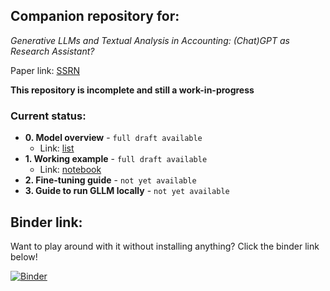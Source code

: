 ## Companion repository for:

*Generative LLMs and Textual Analysis in Accounting: (Chat)GPT as Research Assistant?*

Paper link: [SSRN](https://papers.ssrn.com/sol3/papers.cfm?abstract_id=4429658)

**This repository is incomplete and still a work-in-progress**   

### Current status:

- **0. Model overview** - `full draft available`   
    - Link: [list](https://github.com/TiesdeKok/gllm_companion/blob/main/model_overview.md)
- **1. Working example** - `full draft available`   
    - Link: [notebook](https://github.com/TiesdeKok/gllm_companion/blob/main/1_working_example.ipynb)
- **2. Fine-tuning guide** - `not yet available`   
- **3. Guide to run GLLM locally** - `not yet available`

## Binder link:

Want to play around with it without installing anything? Click the binder link below!

[![Binder](https://mybinder.org/badge_logo.svg)](https://mybinder.org/v2/gh/TiesdeKok/gllm_companion/HEAD)